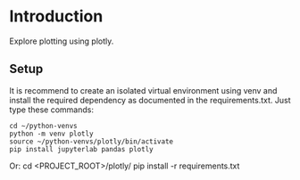# Introduction

Explore plotting using plotly.

## Setup

It is recommend to create an isolated virtual environment using venv and
install the required dependency as documented in the requirements.txt.
Just type these commands:

    cd ~/python-venvs
    python -m venv plotly
    source ~/python-venvs/plotly/bin/activate
    pip install jupyterlab pandas plotly

Or:
    cd <PROJECT_ROOT>/plotly/
    pip install -r requirements.txt

